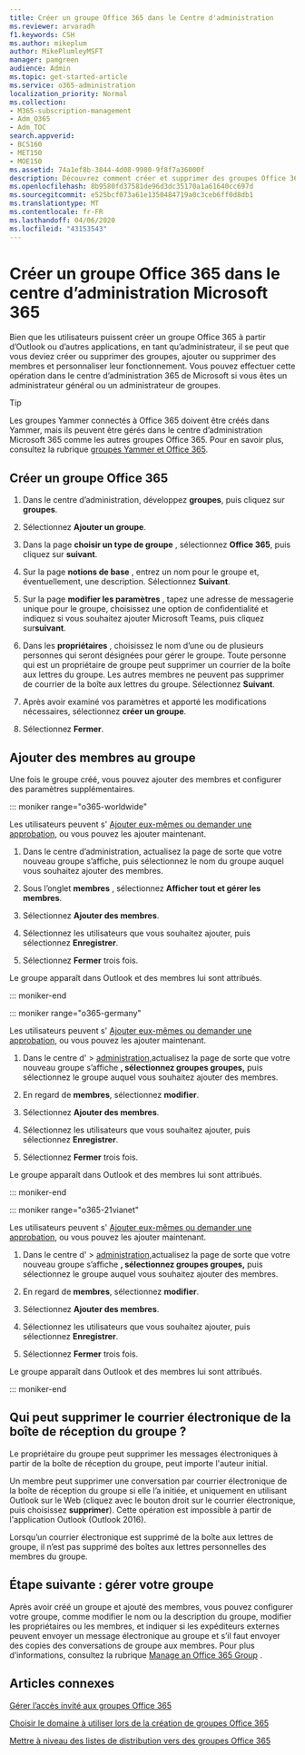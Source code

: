 ```yaml
---
title: Créer un groupe Office 365 dans le Centre d'administration
ms.reviewer: arvaradh
f1.keywords: CSH
ms.author: mikeplum
author: MikePlumleyMSFT
manager: pamgreen
audience: Admin
ms.topic: get-started-article
ms.service: o365-administration
localization_priority: Normal
ms.collection:
- M365-subscription-management
- Adm_O365
- Adm_TOC
search.appverid:
- BCS160
- MET150
- MOE150
ms.assetid: 74a1ef8b-3844-4d08-9980-9f8f7a36000f
description: Découvrez comment créer et supprimer des groupes Office 365, ajouter et supprimer des membres d’un groupe, et personnaliser le fonctionnement du groupe.
ms.openlocfilehash: 8b9580fd37581de96d3dc35170a1a61640cc697d
ms.sourcegitcommit: e525bcf073a61e1350484719a0c3ceb6ff0d8db1
ms.translationtype: MT
ms.contentlocale: fr-FR
ms.lasthandoff: 04/06/2020
ms.locfileid: "43153543"
---
```

# <a name="create-an-office-365-group-in-the-microsoft-365-admin-center"></a>Créer un groupe Office 365 dans le centre d’administration Microsoft 365
  
Bien que les utilisateurs puissent créer un groupe Office 365 à partir d’Outlook ou d’autres applications, en tant qu’administrateur, il se peut que vous deviez créer ou supprimer des groupes, ajouter ou supprimer des membres et personnaliser leur fonctionnement. Vous pouvez effectuer cette opération dans le centre d’administration 365 de Microsoft si vous êtes un administrateur général ou un administrateur de groupes. 

> [!TIP]
> Les groupes Yammer connectés à Office 365 doivent être créés dans Yammer, mais ils peuvent être gérés dans le centre d’administration Microsoft 365 comme les autres groupes Office 365. Pour en savoir plus, consultez la rubrique [groupes Yammer et Office 365](https://support.office.com/article/d8c239dc-a48b-47ab-b85e-6b4b8191a869.aspx). 

## <a name="create-an-office-365-group"></a>Créer un groupe Office 365

1. Dans le centre d’administration, développez **groupes**, puis cliquez sur **groupes**.

2. Sélectionnez **Ajouter un groupe**.
  
3. Dans la page **choisir un type de groupe** , sélectionnez **Office 365**, puis cliquez sur **suivant**.

4. Sur la page **notions de base** , entrez un nom pour le groupe et, éventuellement, une description. Sélectionnez **Suivant**.
    
5. Sur la page **modifier les paramètres** , tapez une adresse de messagerie unique pour le groupe, choisissez une option de confidentialité et indiquez si vous souhaitez ajouter Microsoft Teams, puis cliquez sur**suivant**.
    
6. Dans les **propriétaires** , choisissez le nom d’une ou de plusieurs personnes qui seront désignées pour gérer le groupe. Toute personne qui est un propriétaire de groupe peut supprimer un courrier de la boîte aux lettres du groupe. Les autres membres ne peuvent pas supprimer de courrier de la boîte aux lettres du groupe. Sélectionnez **Suivant**.
    
7. Après avoir examiné vos paramètres et apporté les modifications nécessaires, sélectionnez **créer un groupe**.

8. Sélectionnez **Fermer**.
    
## <a name="add-members-to-the-group"></a>Ajouter des membres au groupe

Une fois le groupe créé, vous pouvez ajouter des membres et configurer des paramètres supplémentaires.

::: moniker range="o365-worldwide"

Les utilisateurs peuvent s' [Ajouter eux-mêmes ou demander une approbation](https://support.office.com/article/Join-a-group-in-Outlook-2e59e19c-b872-44c8-ae84-0acc4b79c45d), ou vous pouvez les ajouter maintenant.

1. Dans le centre d’administration, actualisez la page de sorte que votre nouveau groupe s’affiche, puis sélectionnez le nom du groupe auquel vous souhaitez ajouter des membres.
    
2. Sous l’onglet **membres** , sélectionnez **Afficher tout et gérer les membres**.

3. Sélectionnez **Ajouter des membres**.
    
4. Sélectionnez les utilisateurs que vous souhaitez ajouter, puis sélectionnez **Enregistrer**.
    
5. Sélectionnez **Fermer** trois fois. 
    
Le groupe apparaît dans Outlook et des membres lui sont attribués.

::: moniker-end

::: moniker range="o365-germany"

Les utilisateurs peuvent s' [Ajouter eux-mêmes ou demander une approbation](https://support.office.com/article/Join-a-group-in-Outlook-2e59e19c-b872-44c8-ae84-0acc4b79c45d), ou vous pouvez les ajouter maintenant.
1. Dans le centre d' \> <a href="https://go.microsoft.com/fwlink/p/?linkid=2052855" target="_blank">administration,</a>actualisez la page de sorte que votre nouveau groupe s’affiche **, sélectionnez groupes groupes,** puis sélectionnez le groupe auquel vous souhaitez ajouter des membres.
    
2. En regard de **membres**, sélectionnez **modifier**.
3. Sélectionnez **Ajouter des membres**.
    
4. Sélectionnez les utilisateurs que vous souhaitez ajouter, puis sélectionnez **Enregistrer**.
    
5. Sélectionnez **Fermer** trois fois. 
    
Le groupe apparaît dans Outlook et des membres lui sont attribués.
  
::: moniker-end

::: moniker range="o365-21vianet"

Les utilisateurs peuvent s' [Ajouter eux-mêmes ou demander une approbation](https://support.office.com/article/Join-a-group-in-Outlook-2e59e19c-b872-44c8-ae84-0acc4b79c45d), ou vous pouvez les ajouter maintenant.
1. Dans le centre d' \> <a href="https://go.microsoft.com/fwlink/p/?linkid=2052855" target="_blank">administration,</a>actualisez la page de sorte que votre nouveau groupe s’affiche **, sélectionnez groupes groupes,** puis sélectionnez le groupe auquel vous souhaitez ajouter des membres.
    
2. En regard de **membres**, sélectionnez **modifier**.
3. Sélectionnez **Ajouter des membres**.
    
4. Sélectionnez les utilisateurs que vous souhaitez ajouter, puis sélectionnez **Enregistrer**.
    
5. Sélectionnez **Fermer** trois fois. 
    
Le groupe apparaît dans Outlook et des membres lui sont attribués.
  
::: moniker-end

## <a name="who-can-delete-email-from-the-group-inbox"></a>Qui peut supprimer le courrier électronique de la boîte de réception du groupe ?

Le propriétaire du groupe peut supprimer les messages électroniques à partir de la boîte de réception du groupe, peut importe l'auteur initial.
  
Un membre peut supprimer une conversation par courrier électronique de la boîte de réception du groupe si elle l’a initiée, et uniquement en utilisant Outlook sur le Web (cliquez avec le bouton droit sur le courrier électronique, puis choisissez **supprimer**). Cette opération est impossible à partir de l'application Outlook (Outlook 2016).
  
Lorsqu’un courrier électronique est supprimé de la boîte aux lettres de groupe, il n’est pas supprimé des boîtes aux lettres personnelles des membres du groupe.

## <a name="next-step-manage-your-group"></a>Étape suivante : gérer votre groupe

Après avoir créé un groupe et ajouté des membres, vous pouvez configurer votre groupe, comme modifier le nom ou la description du groupe, modifier les propriétaires ou les membres, et indiquer si les expéditeurs externes peuvent envoyer un message électronique au groupe et s’il faut envoyer des copies des conversations de groupe aux membres. Pour plus d’informations, consultez la rubrique [Manage an Office 365 Group](manage-groups.md) .

## <a name="related-articles"></a>Articles connexes

[Gérer l’accès invité aux groupes Office 365](https://support.office.com/article/7c713d74-a144-4eab-92e7-d50df526ff96.aspx)

[Choisir le domaine à utiliser lors de la création de groupes Office 365](choose-domain-to-create-groups.md)

[Mettre à niveau des listes de distribution vers des groupes Office 365](../manage/upgrade-distribution-lists.md)

